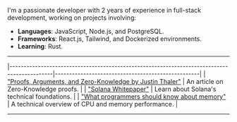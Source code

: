 I'm a passionate developer with 2 years of experience in full-stack development, working on projects involving:
- **Languages**: JavaScript, Node.js, and PostgreSQL.
- **Frameworks**: React.js, Tailwind, and Dockerized environments.
- **Learning**: Rust.

---

|---------------------------------------------------------------------------------------------|---------------------------------------------------|
| ["Proofs, Arguments, and Zero-Knowledge by Justin Thaler"](https://people.cs.georgetown.edu/jthaler/ProofsArgsAndZK.html) | An article on Zero-Knowledge proofs.            |
| ["Solana Whitepaper"](https://solana.com/solana-whitepaper.pdf)                              | Learn about Solana's technical foundations.      |
| ["What programmers should know about memory"](https://people.freebsd.org/~lstewart/articles/cpumemory.pdf) | A technical overview of CPU and memory performance. |

---
